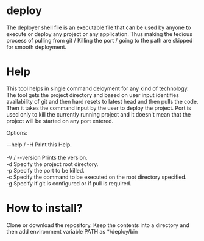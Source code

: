 # deploy
The deployer shell file is an executable file that can be used by anyone to execute or deploy any project or any application. Thus making the tedious process of pulling from git / Killing the port / going to the path are skipped for smooth deployment.

# Help
This tool helps in single command deloyment for any kind of technology.
The tool gets the project directory and based on user input identifies availability
of git and then hard resets to latest head and then pulls the code.
Then it takes the command input by the user to deploy the project. 
Port is used only to kill the currently running project and it doesn't mean
that the project will be started on any port entered.

Options:

--help / -H        Print this Help.<br/>
<br/>
-V / --version     Prints the version.<br/>
-d                 Specify the project root directory.<br/>
-p                 Specify the port to be killed.<br/>
-c                 Specify the command to be executed on the root directory specified.<br/>
-g                 Specify if git is configured or if pull is required.<br/>

# How to install? 
Clone or download the repository. Keep the contents into a directory and then add environment variable PATH as */deploy/bin
